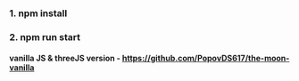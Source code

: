  ### 1. npm install
 ### 2. npm run start
 
 
 ####   vanilla JS & threeJS version - https://github.com/PopovDS617/the-moon-vanilla
